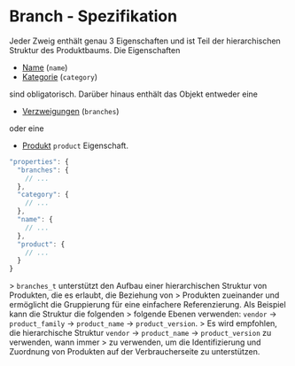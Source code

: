 # Branch - Spezifikation

Jeder Zweig enthält genau 3 Eigenschaften und ist Teil der hierarchischen Struktur des Produktbaums.
Die Eigenschaften

* [Name](types/branches/branch/name-spec.de.md) (`name`)
* [Kategorie](types/branches/branch/category-spec.de.md) (`category`)

sind obligatorisch.
Darüber hinaus enthält das Objekt entweder eine

* [Verzweigungen](product_tree/branches-spec.de.md) (`branches`)

oder eine

* [Produkt](types/branches/branch/product-spec.de.md) `product` Eigenschaft.

```javascript
"properties": {
  "branches": {
    // ...
  },
  "category": {
    // ...
  },
  "name": {
    // ...
  },
  "product": {
    // ...
  }
}
```

&gt; `branches_t` unterstützt den Aufbau einer hierarchischen Struktur von Produkten, die es erlaubt, die Beziehung von
&gt; Produkten zueinander und ermöglicht die Gruppierung für eine einfachere Referenzierung. Als Beispiel kann die Struktur die folgenden
&gt; folgende Ebenen verwenden: `vendor` -&gt; `product_family` -&gt; `product_name` -&gt; `product_version`.
&gt; Es wird empfohlen, die hierarchische Struktur `vendor` -&gt; `product_name` -&gt; `product_version` zu verwenden, wann immer
&gt; zu verwenden, um die Identifizierung und Zuordnung von Produkten auf der Verbraucherseite zu unterstützen.
